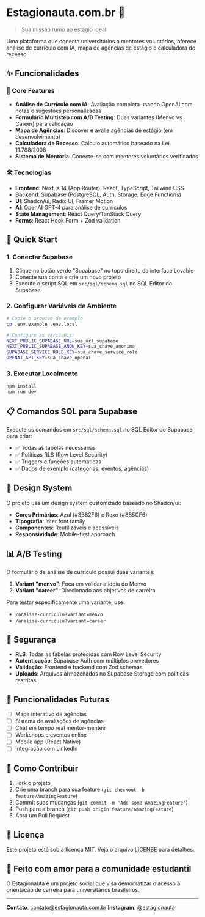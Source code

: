 
# Estagionauta.com.br 🚀

> Sua missão rumo ao estágio ideal

Uma plataforma que conecta universitários a mentores voluntários, oferece análise de currículo com IA, mapa de agências de estágio e calculadora de recesso.

## ✨ Funcionalidades

### 🎯 Core Features
- **Análise de Currículo com IA**: Avaliação completa usando OpenAI com notas e sugestões personalizadas
- **Formulário Multistep com A/B Testing**: Duas variantes (Menvo vs Career) para validação
- **Mapa de Agências**: Discover e avalie agências de estágio (em desenvolvimento)
- **Calculadora de Recesso**: Cálculo automático baseado na Lei 11.788/2008
- **Sistema de Mentoria**: Conecte-se com mentores voluntários verificados

### 🛠 Tecnologias
- **Frontend**: Next.js 14 (App Router), React, TypeScript, Tailwind CSS
- **Backend**: Supabase (PostgreSQL, Auth, Storage, Edge Functions)
- **UI**: Shadcn/ui, Radix UI, Framer Motion
- **AI**: OpenAI GPT-4 para análise de currículos
- **State Management**: React Query/TanStack Query
- **Forms**: React Hook Form + Zod validation

## 🚀 Quick Start

### 1. Conectar Supabase
1. Clique no botão verde "Supabase" no topo direito da interface Lovable
2. Conecte sua conta e crie um novo projeto
3. Execute o script SQL em `src/sql/schema.sql` no SQL Editor do Supabase

### 2. Configurar Variáveis de Ambiente
```bash
# Copie o arquivo de exemplo
cp .env.example .env.local

# Configure as variáveis:
NEXT_PUBLIC_SUPABASE_URL=sua_url_supabase
NEXT_PUBLIC_SUPABASE_ANON_KEY=sua_chave_anonima
SUPABASE_SERVICE_ROLE_KEY=sua_chave_service_role
OPENAI_API_KEY=sua_chave_openai
```

### 3. Executar Localmente
```bash
npm install
npm run dev
```

## 📋 Comandos SQL para Supabase

Execute os comandos em `src/sql/schema.sql` no SQL Editor do Supabase para criar:

- ✅ Todas as tabelas necessárias
- ✅ Políticas RLS (Row Level Security)
- ✅ Triggers e funções automáticas
- ✅ Dados de exemplo (categorias, eventos, agências)

## 🎨 Design System

O projeto usa um design system customizado baseado no Shadcn/ui:

- **Cores Primárias**: Azul (#3B82F6) e Roxo (#8B5CF6)
- **Tipografia**: Inter font family
- **Componentes**: Reutilizáveis e acessíveis
- **Responsividade**: Mobile-first approach

## 📊 A/B Testing

O formulário de análise de currículo possui duas variantes:

1. **Variant "menvo"**: Foca em validar a ideia do Menvo
2. **Variant "career"**: Direcionado aos objetivos de carreira

Para testar específicamente uma variante, use:
- `/analise-curriculo?variant=menvo`
- `/analise-curriculo?variant=career`

## 🔐 Segurança

- **RLS**: Todas as tabelas protegidas com Row Level Security
- **Autenticação**: Supabase Auth com múltiplos provedores
- **Validação**: Frontend e backend com Zod schemas
- **Uploads**: Arquivos armazenados no Supabase Storage com políticas restritas

## 📱 Funcionalidades Futuras

- [ ] Mapa interativo de agências
- [ ] Sistema de avaliações de agências
- [ ] Chat em tempo real mentor-mentee
- [ ] Workshops e eventos online
- [ ] Mobile app (React Native)
- [ ] Integração com LinkedIn

## 🤝 Como Contribuir

1. Fork o projeto
2. Crie uma branch para sua feature (`git checkout -b feature/AmazingFeature`)
3. Commit suas mudanças (`git commit -m 'Add some AmazingFeature'`)
4. Push para a branch (`git push origin feature/AmazingFeature`)
5. Abra um Pull Request

## 📄 Licença

Este projeto está sob a licença MIT. Veja o arquivo [LICENSE](LICENSE) para detalhes.

## 💜 Feito com amor para a comunidade estudantil

O Estagionauta é um projeto social que visa democratizar o acesso à orientação de carreira para universitários brasileiros.

---

**Contato**: contato@estagionauta.com.br
**Instagram**: [@estagionauta](https://instagram.com/estagionauta)

